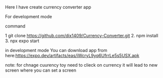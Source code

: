 Here I have create currency converter app

For development mode

command

1 git clone https://github.com/dix1409/Currency-Converter.git
2. npm install
3. npx expo start


in development mode 
You can download app from here:https://expo.dev/artifacts/eas/iWcryL9yq6UfrrLe5s5USX.apk

note:
for chnage cuurency toy need to clieck on currency it will lead to new screen where you can set a screen

